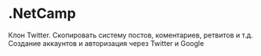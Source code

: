 # .NetCamp

Клон Twitter. Скопировать систему постов, коментариев, ретвитов и т.д. Создание аккаунтов и авторизация через Twitter и Google
